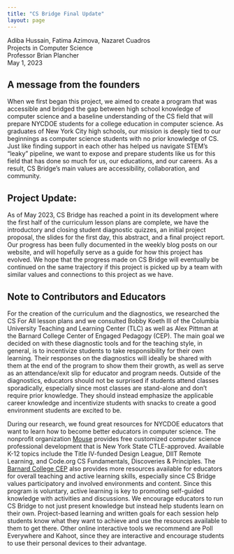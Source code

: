 ```yaml
---
title: "CS Bridge Final Update"
layout: page
---
```


<html lang="en">
<title>CS Bridge Final Update</title>
<meta charset="utf-8">
<meta name="viewport" content="width=device-width, initial-scale=1.0">
<meta name="author" content="Blog Author">
<meta name="generator" content="Jekyll v4.2.2">
<link rel="canonical" href="http://localhost:4000/about/">

<link rel="stylesheet" href="/assets/css/frame.css">
<link rel="stylesheet" href="https://stackpath.bootstrapcdn.com/font-awesome/4.7.0/css/font-awesome.min.css" integrity="sha384-wvfXpqpZZVQGK6TAh5PVlGOfQNHSoD2xbE+QkPxCAFlNEevoEH3Sl0sibVcOQVnN" crossorigin="anonymous">

<link rel="alternate" href="/feed.xml" type="application/atom+xml" title="Blog Title">


<article>
  <p>Adiba Hussain, Fatima Azimova, Nazaret Cuadros<br />
    Projects in Computer Science<br />
    Professor Brian Plancher<br />
    May 1, 2023</p>

  <h2 id="features">A message from the founders</h2>

  <p>
    When we first began this project, we aimed to create a program that was accessible and bridged the gap between high school knowledge of computer science and a baseline understanding of the CS field that will prepare NYCDOE students for a college education in computer science. As graduates of New York City high schools, our mission is deeply tied to our beginnings as computer science students with no prior knowledge of CS. Just like finding support in each other has helped us navigate STEM’s “leaky” pipeline, we want to expose and prepare students like us for this field that has done so much for us, our educations, and our careers. As a result, CS Bridge’s main values are accessibility, collaboration, and community.
  </p>


<h2 id="based-on">Project Update:</h2>
<p>As of May 2023, CS Bridge has reached a point in its development where the first half of the curriculum lesson plans are complete, we have the introductory and closing student diagnostic quizzes, an initial project proposal, the slides for the first day, this abstract, and a final project report. Our progress has been fully documented in the weekly blog posts on our website, and will hopefully serve as a guide for how this project has evolved. We hope that the progress made on CS Bridge will eventually be continued on the same trajectory if this project is picked up by a team with similar values and connections to this project as we have.
</p>

<h2 id="license">Note to Contributors and Educators</h2>

<p>For the creation of the curriculum and the diagnostics, we researched the CS For All lesson plans and we consulted Bobby Koeth III of the Columbia University Teaching and Learning Center (TLC) as well as Alex Pittman at the Barnard College Center of Engaged Pedagogy (CEP). The main goal we decided on with these diagnostic tools and for the teaching style, in general, is to incentivize students to take responsibility for their own learning. Their responses on the diagnostics will ideally be shared with them at the end of the program to show them their growth, as well as serve as an attendance/exit slip for educator and program needs. Outside of the diagnostics, educators should not be surprised if students attend classes sporadically, especially since most classes are stand-alone and don’t require prior knowledge. They should instead emphasize the applicable career knowledge and incentivize students with snacks to create a good environment students are excited to be. 
</p>
<p>During our research, we found great resources for NYCDOE educators that want to learn how to become better educators in computer science. The nonprofit organization <a href = "https://mouse.org/educators">Mouse</a>  provides free customized computer science professional development that is New York State CTLE-approved. Available K-12 topics include the Title IV-funded Design League, DIIT Remote Learning, and Code.org CS Fundamentals, Discoveries & Principles. The <a href="(https://cep.barnard.edu/active-learning-guide">Barnard College CEP</a> also provides more resources available for educators for overall teaching and active learning skills, especially since CS Bridge values participatory and involved environments and content. Since this program is voluntary, active learning is key to promoting self-guided knowledge with activities and discussions. We encourage educators to run CS Bridge to not just present knowledge but instead help students learn on their own. Project-based learning and written goals for each session help students know what they want to achieve and use the resources available to them to get there. Other online interactive tools we recommend are Poll Everywhere and Kahoot, since they are interactive and encourage students to use their personal devices to their advantage.
</p>
